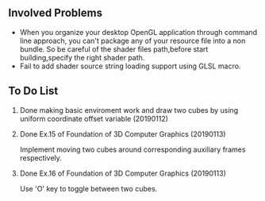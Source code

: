 ## Involved Problems
- When you organize your desktop OpenGL application through command line approach, you can't package any of your resource file into a non bundle. So be careful of the shader files path,before start building,specify the right shader path. 
- Fail to add shader source string loading support using GLSL macro.

## To Do List
1. Done making basic enviroment work and draw two cubes by using uniform coordinate offset variable (20190112)
2. Done Ex.15 of Foundation of 3D Computer Graphics (20190113)
    
   Implement moving two cubes around corresponding auxiliary frames respectively.
3. Done Ex.16 of Foundation of 3D Computer Graphics (20190113)
    
   Use 'O' key to toggle between two cubes.


